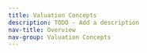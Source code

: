 ```yaml
---
title: Valuation Concepts
description: TODO - Add a description
nav-title: Overview
nav-group: Valuation Concepts
---
```

